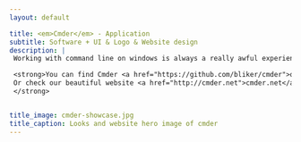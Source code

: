 ```yaml
---
layout: default

title: <em>Cmder</em> - Application
subtitle: Software + UI & Logo & Website design
description: |
 Working with command line on windows is always a really awful experience. Cmder project was created to bring beautiful custom design to all users, straightforward and without unnecessary configuration. This project stemmed out of own need and was recieved lot of shocking feedback from community with <a href="https://github.com/bliker/cmder/stargazers">Around 5000</a> stars on Github and countless tweets. <br><br>

 <strong>You can find Cmder <a href="https://github.com/bliker/cmder">on Github</a> <br>
 Or check our beautiful website <a href="http://cmder.net">cmder.net</a>
 </strong>


title_image: cmder-showcase.jpg
title_caption: Looks and website hero image of cmder
---
```


